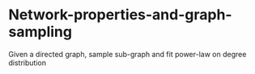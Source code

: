 # Network-properties-and-graph-sampling
Given a directed graph, sample sub-graph and fit power-law on degree distribution
